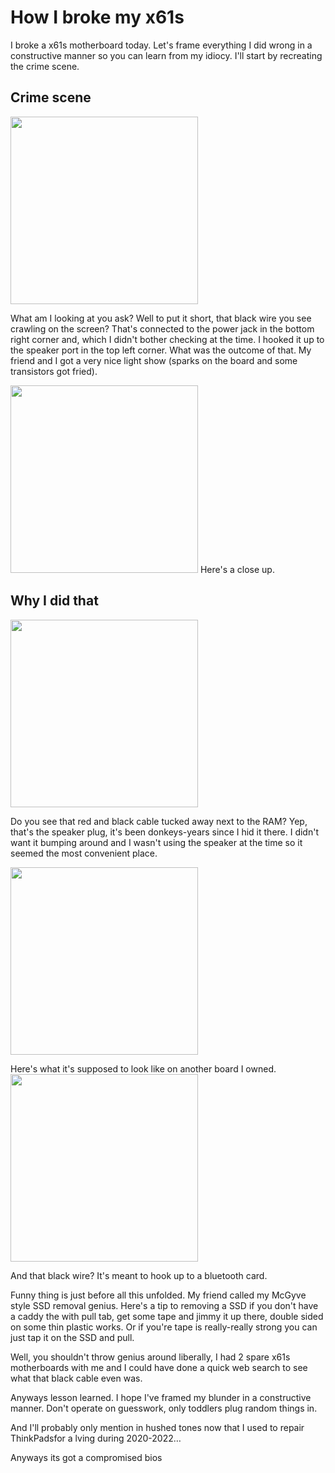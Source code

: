 # How I broke my x61s

I broke a x61s motherboard today. Let's frame everything I did wrong in a constructive manner so you can learn from my idiocy. I'll start by recreating the crime scene.

## Crime scene

<img src="/.pix/x61s_5.webp" style="width: 300px; height: auto;">

What am I looking at you ask? Well to put it short, that black wire you see crawling on the screen? That's connected to the power jack in the bottom right corner and, which I didn't bother checking at the time. I hooked it up to the speaker port in the top left corner. What was the outcome of that. My friend and I got a very nice light show (sparks on the board and some transistors got fried).

<img src="/.pix/x61s_2.webp" style="width: 300px; height: auto;">
Here's a close up.

## Why I did that

<img src="/.pix/x61s_1.webp" style="width: 300px; height: auto;">

Do you see that red and black cable tucked away next to the RAM? Yep, that's the speaker plug, it's been donkeys-years since I hid it there. I didn't want it bumping around and I wasn't using the speaker at the time so it seemed the most convenient place.

<img src="/.pix/x61s_3.webp" style="width: 300px; height: auto;">

Here's what it's supposed to look like on another board I owned.
<img src="/.pix/x61s_4.webp" style="width: 300px; height: auto;">

And that black wire? It's meant to hook up to a bluetooth card.

Funny thing is just before all this unfolded. My friend called my McGyve style SSD removal genius. Here's a tip to removing a SSD if you don't have a caddy the with pull tab, get some tape and jimmy it up there, double sided on some thin plastic works. Or if you're tape is really-really strong you can just tap it on the SSD and pull.

Well, you shouldn't throw genius around liberally, I had 2 spare x61s motherboards with me and I could have done a quick web search to see what that black cable even was.

Anyways lesson learned. I hope I've framed my blunder in a constructive manner. Don't operate on guesswork, only toddlers plug random things in.

And I'll probably only mention in hushed tones now that I used to repair ThinkPadsfor a lving during 2020-2022&hellip;

Anyways its got a compromised bios
